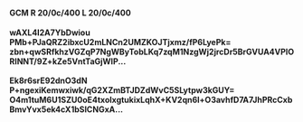 #### GCM R 20/0c/400 L 20/0c/400
**wAXL4I2A7YbDwiou**<br/>**PMb+PJaQRZ2ibxcU2mLNCn2UMZKOJTjxmz/fP6LyePk=**<br/>**zbn+qwSRfkhzVGZqP7NgWByTobLKq7zqM1NzgWj2jrcDr5BrGVUA4VPIORINNT/9Z+kZe5VntTaGjWIP...**<br/><br/>
**Ek8r6srE92dnO3dN**<br/>**P+ngexiKemwxiwk/qG2XZmBTJDZdWvC5SLytpw3kGUY=**<br/>**O4m1tuM6U1SZU0oE4txolxgtukixLqhX+KV2qn6l+O3avhfD7A7JhPRcCxbBmvYvx5ek4cX1bSICNGxA...**